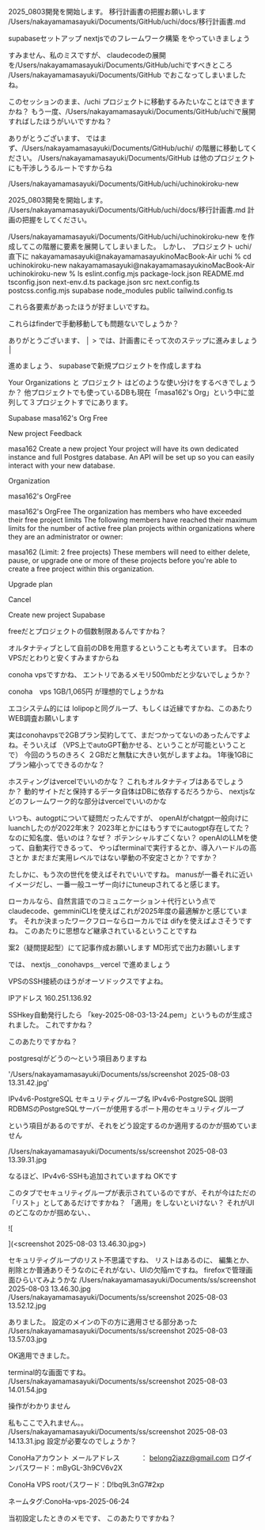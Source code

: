 
2025_0803開発を開始します。
移行計画書の把握お願いします
/Users/nakayamamasayuki/Documents/GitHub/uchi/docs/移行計画書.md


supabaseセットアップ
nextjsでのフレームワーク構築
をやっていきましょう


すみません、私のミスですが、
claudecodeの展開を/Users/nakayamamasayuki/Documents/GitHub/uchiですべきところ
/Users/nakayamamasayuki/Documents/GitHub
でおこなってしまいましたね。

このセッションのまま、/uchi
プロジェクトに移動するみたいなことはできますかね？
もう一度、/Users/nakayamamasayuki/Documents/GitHub/uchiで展開すればしたほうがいいですかね？

ありがとうございます、
ではまず、/Users/nakayamamasayuki/Documents/GitHub/uchi/
の階層に移動してください。
/Users/nakayamamasayuki/Documents/GitHub
は他のプロジェクトにも干渉しうるルートですからね


/Users/nakayamamasayuki/Documents/GitHub/uchi/uchinokiroku-new

2025_0803開発を開始します。
/Users/nakayamamasayuki/Documents/GitHub/uchi/docs/移行計画書.md
計画の把握をしてください。

/Users/nakayamamasayuki/Documents/GitHub/uchi/uchinokiroku-new
を作成してこの階層に要素を展開してしまいました。
しかし、
プロジェクト
uchi/
直下に
nakayamamasayuki@nakayamamasayukinoMacBook-Air uchi % cd uchinokiroku-new
nakayamamasayuki@nakayamamasayukinoMacBook-Air uchinokiroku-new % ls
eslint.config.mjs	package-lock.json	README.md		tsconfig.json
next-env.d.ts		package.json		src
next.config.ts		postcss.config.mjs	supabase
node_modules		public			tailwind.config.ts

これら各要素があったほうが好ましいですね。

これらはfinderで手動移動しても問題ないでしょうか？

ありがとうございます、
│ > では、計画書にそって次のステップに進みましょう                                                     │


進めましょう、
supabaseで新規プロジェクトを作成しますね


Your Organizations
と
プロジェクト
はどのような使い分けをするべきでしょうか？
他プロジェクトでも使っているDBも現在「masa162's Org」という中に並列して３プロジェクトすでにあります。


Supabase
masa162's Org
Free

New project
Feedback



masa162
Create a new project
Your project will have its own dedicated instance and full Postgres database.
An API will be set up so you can easily interact with your new database.

Organization

masa162's OrgFree

masa162's OrgFree
The organization has members who have exceeded their free project limits
The following members have reached their maximum limits for the number of active free plan projects within organizations where they are an administrator or owner:

masa162 (Limit: 2 free projects)
These members will need to either delete, pause, or upgrade one or more of these projects before you're able to create a free project within this organization.

Upgrade plan

Cancel

Create new project
Supabase

freeだとプロジェクトの個数制限あるんですかね？


オルタナティブとして自前のDBを用意するということも考えています。
日本のVPSだとわりと安くすみますからね


conoha vpsですかね、
エントリであるメモリ500mbだと少ないでしょうか？


conoha　vps
1GB/1,065円
が理想的でしょうかね

エコシステム的には
lolipopと同グループ、もしくは近縁ですかね、このあたりWEB調査お願いします


実はconohavpsで2GBプラン契約してて、まだつかってないのあったんですよね。そういえば
（VPS上でautoGPT動かせる、ということが可能ということで）
今回のうちのきろく
２GBだと無駄に大きい気がしますよね。
1年後1GBにプラン縮小ってできるのかな？

ホスティングはvercelでいいのかな？
これもオルタナティブはあるでしょうか？
動的サイトだと保持するデータ自体はDBに依存するだろうから、
nextjsなどのフレームワーク的な部分はvercelでいいのかな



いつも、autogptについて疑問だったんですが、
openAIがchatgpt一般向けにluanchしたのが2022年末？
2023年とかにはもうすでにautogpt存在してた？
なのに知名度、低いのは？なぜ？
ポテンシャルすごくない？
openAIのLLMを使って、自動実行できるって、
やっぱterminalで実行するとか、導入ハードルの高さとか
まだまだ実用レベルではない挙動の不安定さとか？ですか？


たしかに、もう次の世代を使えばそれでいいですね。
manusが一番それに近いイメージだし、一番一般ユーザー向けにtuneupされてると感じます。

ローカルなら、自然言語でのコミュニケーション＋代行という点で
claudecode、gemminiCLIを使えばこれが2025年度の最適解かと感じています。
それか決まったワークフローならローカルでは
difyを使えばよさそうですね。
このあたりに思想など継承されているということですね



案2（疑問提起型）にて記事作成お願いします
MD形式で出力お願いします


では、
nextjs＿conohavps＿vercel
で進めましょう


VPSのSSH接続のほうがオーソドックスですよね。



IPアドレス	160.251.136.92

SSHkey自動発行したら
「key-2025-08-03-13-24.pem」というものが生成されました。
これですかね？

このあたりですかね？



postgresqlがどうの〜という項目ありますね


'/Users/nakayamamasayuki/Documents/ss/screenshot 2025-08-03 13.31.42.jpg'

 IPv4v6-PostgreSQL
セキュリティグループ名	
IPv4v6-PostgreSQL
説明	
RDBMSのPostgreSQLサーバーが使用するポート用のセキュリティグループ

という項目があるのですが、それをどう設定するのか適用するのかが掴めていません


/Users/nakayamamasayuki/Documents/ss/screenshot 2025-08-03 13.39.31.jpg

なるほど、IPv4v6-SSHも追加されていますね
OKです


このタブでセキュリティグループが表示されているのですが、それが今はただの「リスト」としてあるだけですかね？
「適用」をしないといけない？
それがUIのどこなのかが掴めない、、

![
  
](<screenshot 2025-08-03 13.46.30.jpg>)



セキュリティグループのリスト不思議ですね、
リストはあるのに、
編集とか、削除とか普通ありそうなのにそれがない、UIの欠陥ｍですね。
firefoxで管理画面ひらいてみようかな
/Users/nakayamamasayuki/Documents/ss/screenshot 2025-08-03 13.46.30.jpg /Users/nakayamamasayuki/Documents/ss/screenshot 2025-08-03 13.52.12.jpg


ありました。
設定のメインの下の方に適用させる部分あった
/Users/nakayamamasayuki/Documents/ss/screenshot 2025-08-03 13.57.03.jpg

OK適用できました。

terminal的な画面ですね。
/Users/nakayamamasayuki/Documents/ss/screenshot 2025-08-03 14.01.54.jpg

操作がわかりません


私もここで入れません。。
/Users/nakayamamasayuki/Documents/ss/screenshot 2025-08-03 14.13.31.jpg
設定が必要なのでしょうか？

ConoHaアカウント
メールアドレス　　　： belong2jazz@gmail.com
ログインパスワード：mByGL-3h9CV6v2X



ConoHa VPS
rootパスワード：D!bq9L3nG7#2xp

ネームタグ:ConoHa-vps-2025-06-24

当初設定したときのメモです、
このあたりですかね？